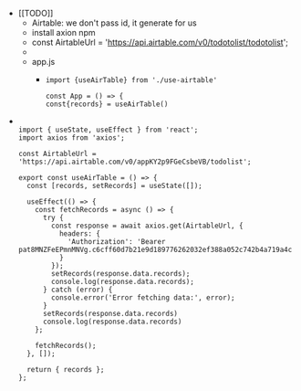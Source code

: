 - [[TODO]]
	- Airtable: we don't pass id, it generate for us
	- install axion npm
	- const AirtableUrl = 'https://api.airtable.com/v0/todotolist/todotolist';
	-
	- app.js
		- ```
		  import {useAirTable} from './use-airtable'
		  
		  const App = () => {
		  const{records} = useAirTable()
		  
		  ```
- ```
  
  import { useState, useEffect } from 'react';
  import axios from 'axios';
  
  const AirtableUrl = 'https://api.airtable.com/v0/appKY2p9FGeCsbeVB/todolist';
  
  export const useAirTable = () => {
    const [records, setRecords] = useState([]); 
    
    useEffect(() => {
      const fetchRecords = async () => {
        try {
          const response = await axios.get(AirtableUrl, {
            headers: {
              'Authorization': 'Bearer pat8MNZFeEPmnMNVg.c6cff60d7b21e9d189776262032ef388a052c742b4a719a4c410c84c3e81f42b'
            }
          });
          setRecords(response.data.records);
          console.log(response.data.records);
        } catch (error) {
          console.error('Error fetching data:', error);
        }
        setRecords(response.data.records)
        console.log(response.data.records)
      };
  
      fetchRecords();
    }, []);
  
    return { records };
  };
  
  ```